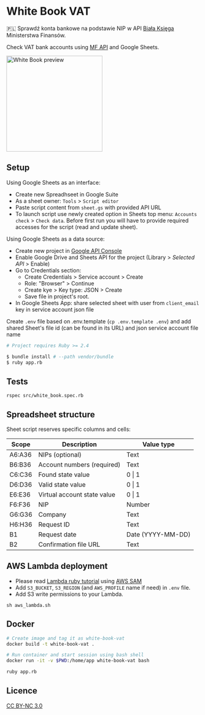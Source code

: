 # White Book VAT

🇵🇱 Sprawdź konta bankowe na podstawie NIP w API [Biała Księga](https://www.gov.pl/web/kas/api-wykazu-podatnikow-vat) Ministerstwa Finansów.

Check VAT bank accounts using [MF API](https://www.gov.pl/web/kas/api-wykazu-podatnikow-vat) and Google Sheets.

<img src="https://white-book-vat.s3-eu-west-1.amazonaws.com/wb_2.gif" height="250" alt="White Book preview" />

## Setup

Using Google Sheets as an interface:

- Create new Spreadhseet in Google Suite
- As a sheet owner: `Tools` > `Script editor`
- Paste script content from `sheet.gs` with provided API URL
- To launch script use newly created option in Sheets top menu: `Accounts check` > `Check data`. Before first run you will have to provide required accesses for the script (read and update sheet).

Using Google Sheets as a data source:

- Create new project in [Google API Console](https://console.developers.google.com/)
- Enable Google Drive and Sheets API for the project (Library > _Selected API_ > Enable)
- Go to Credentials section:
  - Create Credentials > Service account > Create
  - Role: "Browser" > Continue
  - Create kye > Key type: JSON > Create
  - Save file in project's root.
- In Google Sheets App: share selected sheet with user from `client_email` key in service account json file

Create `.env` file based on .env.template (`cp .env.template .env`) and add shared Sheet's file id (can be found in its URL) and json service account file name

```Bash
# Project requires Ruby >= 2.4

$ bundle install # --path vendor/bundle
$ ruby app.rb
```

## Tests

```
rspec src/white_book.spec.rb
```

## Spreadsheet structure

Sheet script reserves specific columns and cells:

| Scope  | Description                 | Value type        |
| ------ | --------------------------- | ----------------- |
| A6:A36 | NIPs (optional)             | Text              |
| B6:B36 | Account numbers (required)  | Text              |
| C6:C36 | Found state value           | 0 &#124; 1        |
| D6:D36 | Valid state value           | 0 &#124; 1        |
| E6:E36 | Virtual account state value | 0 &#124; 1        |
| F6:F36 | NIP                         | Number            |
| G6:G36 | Company                     | Text              |
| H6:H36 | Request ID                  | Text              |
| B1     | Request date                | Date (YYYY-MM-DD) |
| B2     | Confirmation file URL       | Text              |

## AWS Lambda deployment

- Please read [Lambda ruby tutorial](https://aws.amazon.com/blogs/compute/announcing-ruby-support-for-aws-lambda/) using [AWS SAM](https://docs.aws.amazon.com/serverless-application-model/latest/developerguide/serverless-sam-cli-install.html)
- Add `S3_BUCKET`, `S3_REGION` (and `AWS_PROFILE` name if need) in `.env` file.
- Add S3 write permissions to your Lambda.

```
sh aws_lambda.sh
```

## Docker

```Bash
# Create image and tag it as white-book-vat
docker build -t white-book-vat .

# Run container and start session using bash shell
docker run -it -v $PWD:/home/app white-book-vat bash

ruby app.rb
```

## Licence

[CC BY-NC 3.0](https://creativecommons.org/licenses/by-nc/3.0/)
